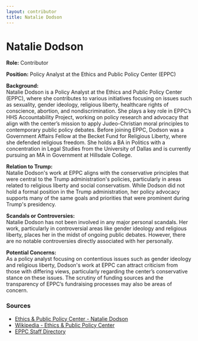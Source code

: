 ```yaml
---
layout: contributor
title: Natalie Dodson
---
```


# Natalie Dodson

**Role:** Contributor

**Position:** Policy Analyst at the Ethics and Public Policy Center (EPPC)

**Background:**  
Natalie Dodson is a Policy Analyst at the Ethics and Public Policy Center (EPPC), where she contributes to various initiatives focusing on issues such as sexuality, gender ideology, religious liberty, healthcare rights of conscience, abortion, and nondiscrimination. She plays a key role in EPPC’s HHS Accountability Project, working on policy research and advocacy that align with the center’s mission to apply Judeo-Christian moral principles to contemporary public policy debates. Before joining EPPC, Dodson was a Government Affairs Fellow at the Becket Fund for Religious Liberty, where she defended religious freedom. She holds a BA in Politics with a concentration in Legal Studies from the University of Dallas and is currently pursuing an MA in Government at Hillsdale College.

**Relation to Trump:**  
Natalie Dodson's work at EPPC aligns with the conservative principles that were central to the Trump administration's policies, particularly in areas related to religious liberty and social conservatism. While Dodson did not hold a formal position in the Trump administration, her policy advocacy supports many of the same goals and priorities that were prominent during Trump's presidency.

**Scandals or Controversies:**  
Natalie Dodson has not been involved in any major personal scandals. Her work, particularly in controversial areas like gender ideology and religious liberty, places her in the midst of ongoing public debates. However, there are no notable controversies directly associated with her personally.

**Potential Concerns:**  
As a policy analyst focusing on contentious issues such as gender ideology and religious liberty, Dodson's work at EPPC can attract criticism from those with differing views, particularly regarding the center’s conservative stance on these issues. The scrutiny of funding sources and the transparency of EPPC’s fundraising processes may also be areas of concern.

### Sources
- [Ethics & Public Policy Center - Natalie Dodson](https://eppc.org/people/natalie-dodson/)
- [Wikipedia - Ethics & Public Policy Center](https://en.wikipedia.org/wiki/Ethics_and_Public_Policy_Center)
- [EPPC Staff Directory](https://eppc.org/about/staff/)
